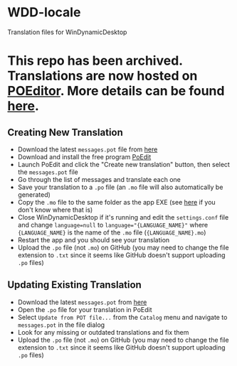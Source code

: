 # WDD-locale
Translation files for WinDynamicDesktop

# This repo has been archived. Translations are now hosted on [POEditor](https://poeditor.com/join/project/DEgfVpyuiK). More details can be found [here](https://github.com/t1m0thyj/WinDynamicDesktop/wiki/Translating-the-app).

## Creating New Translation

* Download the latest `messages.pot` file from [here](https://github.com/t1m0thyj/WDD-locale/blob/master/messages.pot)
* Download and install the free program [PoEdit](https://poedit.net/)
* Launch PoEdit and click the "Create new translation" button, then select the `messages.pot` file
* Go through the list of messages and translate each one
* Save your translation to a `.po` file (an `.mo` file will also automatically be generated)
* Copy the `.mo` file to the same folder as the app EXE (see [here](https://github.com/t1m0thyj/WinDynamicDesktop/wiki/Troubleshooting#finding-where-app-is-installed) if you don't know where that is)
* Close WinDynamicDesktop if it's running and edit the `settings.conf` file and change `language=null` to `language="{LANGUAGE_NAME}"` where `{LANGUAGE_NAME}` is the name of the `.mo` file (`{LANGUAGE_NAME}.mo`)
* Restart the app and you should see your translation
* Upload the `.po` file (not `.mo`) on GitHub (you may need to change the file extension to `.txt` since it seems like GitHub doesn't support uploading `.po` files)

## Updating Existing Translation

* Download the latest `messages.pot` from [here](https://github.com/t1m0thyj/WDD-locale/blob/master/messages.pot)
* Open the `.po` file for your translation in PoEdit
* Select `Update from POT file...` from the `Catalog` menu and navigate to `messages.pot` in the file dialog
* Look for any missing or outdated translations and fix them
* Upload the `.po` file (not `.mo`) on GitHub (you may need to change the file extension to `.txt` since it seems like GitHub doesn't support uploading `.po` files)
